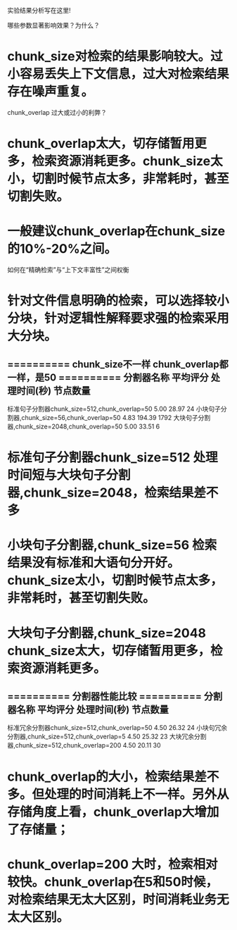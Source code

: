 实验结果分析写在这里!

哪些参数显著影响效果？为什么？
# chunk_size对检索的结果影响较大。过小容易丢失上下文信息，过大对检索结果存在噪声重复。

chunk_overlap 过大或过小的利弊？
# chunk_overlap太大，切存储暂用更多，检索资源消耗更多。chunk_size太小，切割时候节点太多，非常耗时，甚至切割失败。
# 一般建议chunk_overlap在chunk_size的10%-20%之间。

如何在“精确检索”与“上下文丰富性”之间权衡
# 针对文件信息明确的检索，可以选择较小分块，针对逻辑性解释要求强的检索采用大分块。



========== chunk_size不一样 chunk_overlap都一样，是50 ==========
分割器名称                                      平均评分    处理时间(秒)         节点数量
-------------------------------------------------------
标准句子分割器chunk_size=512,chunk_overlap=50    5.00       28.97           24
小块句子分割器,chunk_size=56,chunk_overlap=50    4.83       194.39          1792
大块句子分割器,chunk_size=2048,chunk_overlap=50  5.00       33.51           6
# 标准句子分割器chunk_size=512 处理时间短与大块句子分割器,chunk_size=2048，检索结果差不多
# 小块句子分割器,chunk_size=56 检索结果没有标准和大语句分开好。chunk_size太小，切割时候节点太多，非常耗时，甚至切割失败。
# 大块句子分割器,chunk_size=2048 chunk_size太大，切存储暂用更多，检索资源消耗更多。

========== 分割器性能比较 ==========
分割器名称                                              平均评分   处理时间(秒)         节点数量
------------------------------------------------------------------------------------
标准冗余分割器chunk_size=512,chunk_overlap=50           4.50       26.32           24
小块句冗余分割器,chunk_size=512,chunk_overlap=5         4.50       25.32           23
大块冗余分割器,chunk_size=512,chunk_overlap=200         4.50       20.11           30
# chunk_overlap的大小，检索结果差不多。但处理的时间消耗上不一样。另外从存储角度上看，chunk_overlap大增加了存储量；
# chunk_overlap=200 大时，检索相对较快。chunk_overlap在5和50时候，对检索结果无太大区别，时间消耗业务无太大区别。



